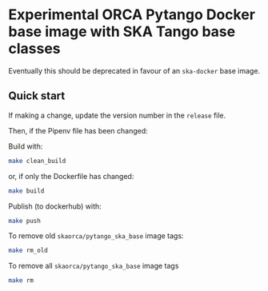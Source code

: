 # Experimental ORCA Pytango Docker base image with SKA Tango base classes 

Eventually this should be deprecated in favour of an `ska-docker` base image.

## Quick start

If making a change, update the version number in the `release` file.

Then, if the Pipenv file has been changed:

Build with: 

```bash
make clean_build
```

or, if only the Dockerfile has changed:

```bash
make build
```

Publish (to dockerhub) with:
 
```bash
make push
```

To remove old `skaorca/pytango_ska_base` image tags:

```bash
make rm_old
```

To remove all `skaorca/pytango_ska_base` image tags

```bash
make rm
```

